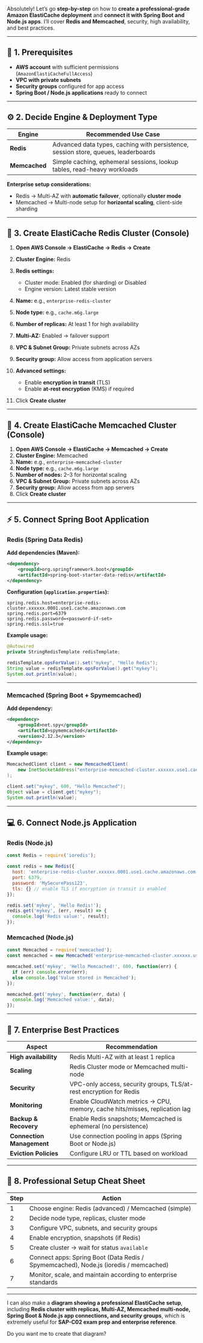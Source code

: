 Absolutely! Let’s go **step-by-step** on how to **create a professional-grade Amazon ElastiCache deployment** and **connect it with Spring Boot and Node.js apps**. I’ll cover **Redis and Memcached**, security, high availability, and best practices.

---

## 🧭 1. Prerequisites

* **AWS account** with sufficient permissions (`AmazonElastiCacheFullAccess`)
* **VPC with private subnets**
* **Security groups** configured for app access
* **Spring Boot / Node.js applications** ready to connect

---

## ⚙️ 2. Decide Engine & Deployment Type

| Engine        | Recommended Use Case                                                               |
| ------------- | ---------------------------------------------------------------------------------- |
| **Redis**     | Advanced data types, caching with persistence, session store, queues, leaderboards |
| **Memcached** | Simple caching, ephemeral sessions, lookup tables, read-heavy workloads            |

**Enterprise setup considerations:**

* Redis → Multi-AZ with **automatic failover**, optionally **cluster mode**
* Memcached → Multi-node setup for **horizontal scaling**, client-side sharding

---

## 🔹 3. Create ElastiCache Redis Cluster (Console)

1. **Open AWS Console → ElastiCache → Redis → Create**
2. **Cluster Engine:** Redis
3. **Redis settings:**

   * Cluster mode: Enabled (for sharding) or Disabled
   * Engine version: Latest stable version
4. **Name:** e.g., `enterprise-redis-cluster`
5. **Node type:** e.g., `cache.m6g.large`
6. **Number of replicas:** At least 1 for high availability
7. **Multi-AZ:** Enabled → failover support
8. **VPC & Subnet Group:** Private subnets across AZs
9. **Security group:** Allow access from application servers
10. **Advanced settings:**

    * Enable **encryption in transit** (TLS)
    * Enable **at-rest encryption** (KMS) if required
11. Click **Create cluster**

---

## 🔹 4. Create ElastiCache Memcached Cluster (Console)

1. **Open AWS Console → ElastiCache → Memcached → Create**
2. **Cluster Engine:** Memcached
3. **Name:** e.g., `enterprise-memcached-cluster`
4. **Node type:** e.g., `cache.m6g.large`
5. **Number of nodes:** 2–3 for horizontal scaling
6. **VPC & Subnet Group:** Private subnets across AZs
7. **Security group:** Allow access from app servers
8. Click **Create cluster**

---

## ⚡ 5. Connect Spring Boot Application

### Redis (Spring Data Redis)

**Add dependencies (Maven):**

```xml
<dependency>
    <groupId>org.springframework.boot</groupId>
    <artifactId>spring-boot-starter-data-redis</artifactId>
</dependency>
```

**Configuration (`application.properties`):**

```properties
spring.redis.host=enterprise-redis-cluster.xxxxxx.0001.use1.cache.amazonaws.com
spring.redis.port=6379
spring.redis.password=<password-if-set>
spring.redis.ssl=true
```

**Example usage:**

```java
@Autowired
private StringRedisTemplate redisTemplate;

redisTemplate.opsForValue().set("mykey", "Hello Redis");
String value = redisTemplate.opsForValue().get("mykey");
System.out.println(value);
```

---

### Memcached (Spring Boot + Spymemcached)

**Add dependency:**

```xml
<dependency>
    <groupId>net.spy</groupId>
    <artifactId>spymemcached</artifactId>
    <version>2.12.3</version>
</dependency>
```

**Example usage:**

```java
MemcachedClient client = new MemcachedClient(
    new InetSocketAddress("enterprise-memcached-cluster.xxxxxx.use1.cache.amazonaws.com", 11211)
);

client.set("mykey", 600, "Hello Memcached");
Object value = client.get("mykey");
System.out.println(value);
```

---

## 💻 6. Connect Node.js Application

### Redis (Node.js)

```javascript
const Redis = require('ioredis');

const redis = new Redis({
  host: 'enterprise-redis-cluster.xxxxxx.0001.use1.cache.amazonaws.com',
  port: 6379,
  password: 'MySecurePass123',
  tls: {} // enable TLS if encryption in transit is enabled
});

redis.set('mykey', 'Hello Redis!');
redis.get('mykey', (err, result) => {
  console.log('Redis value:', result);
});
```

### Memcached (Node.js)

```javascript
const Memcached = require('memcached');
const memcached = new Memcached('enterprise-memcached-cluster.xxxxxx.use1.cache.amazonaws.com:11211');

memcached.set('mykey', 'Hello Memcached!', 600, function(err) {
  if (err) console.error(err);
  else console.log('Value stored in Memcached');
});

memcached.get('mykey', function(err, data) {
  console.log('Memcached value:', data);
});
```

---

## 🔹 7. Enterprise Best Practices

| Aspect                    | Recommendation                                                              |
| ------------------------- | --------------------------------------------------------------------------- |
| **High availability**     | Redis Multi-AZ with at least 1 replica                                      |
| **Scaling**               | Redis Cluster mode or Memcached multi-node                                  |
| **Security**              | VPC-only access, security groups, TLS/at-rest encryption for Redis          |
| **Monitoring**            | Enable CloudWatch metrics → CPU, memory, cache hits/misses, replication lag |
| **Backup & Recovery**     | Enable Redis snapshots; Memcached is ephemeral (no persistence)             |
| **Connection Management** | Use connection pooling in apps (Spring Boot or Node.js)                     |
| **Eviction Policies**     | Configure LRU or TTL based on workload                                      |

---

## 🧾 8. Professional Setup Cheat Sheet

| Step | Action                                                                               |
| ---- | ------------------------------------------------------------------------------------ |
| 1    | Choose engine: Redis (advanced) / Memcached (simple)                                 |
| 2    | Decide node type, replicas, cluster mode                                             |
| 3    | Configure VPC, subnets, and security groups                                          |
| 4    | Enable encryption, snapshots (if Redis)                                              |
| 5    | Create cluster → wait for status `available`                                         |
| 6    | Connect apps: Spring Boot (Data Redis / Spymemcached), Node.js (ioredis / memcached) |
| 7    | Monitor, scale, and maintain according to enterprise standards                       |

---

I can also make a **diagram showing a professional ElastiCache setup**, including **Redis cluster with replicas, Multi-AZ, Memcached multi-node, Spring Boot & Node.js app connections, and security groups**, which is extremely useful for **SAP-C02 exam prep and enterprise reference**.

Do you want me to create that diagram?
